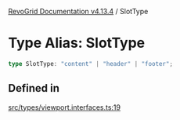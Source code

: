 [RevoGrid Documentation v4.13.4](README.md) / SlotType

# Type Alias: SlotType

```ts
type SlotType: "content" | "header" | "footer";
```

## Defined in

[src/types/viewport.interfaces.ts:19](https://github.com/revolist/revogrid/blob/325e86c31155d90566dec588c08b121b0ae7657a/src/types/viewport.interfaces.ts#L19)
